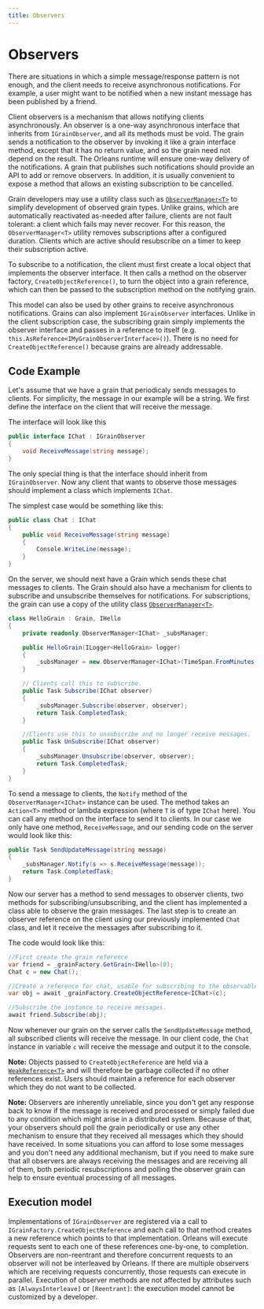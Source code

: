 ```yaml
---
title: Observers
---
```


# Observers

There are situations in which a simple message/response pattern is not enough, and the client needs to receive asynchronous notifications.
For example, a user might want to be notified when a new instant message has been published by a friend.

Client observers is a mechanism that allows notifying clients asynchronously.
An observer is a one-way asynchronous interface that inherits from `IGrainObserver`, and all its methods must be void.
The grain sends a notification to the observer by invoking it like a grain interface method, except that it has no return value, and so the grain need not depend on the result.
The Orleans runtime will ensure one-way delivery of the notifications.
A grain that publishes such notifications should provide an API to add or remove observers.
In addition, it is usually convenient to expose a method that allows an existing subscription to be cancelled.

Grain developers may use a utility class such as [`ObserverManager<T>`](https://github.com/dotnet/orleans/blob/e997335d2d689bb39e67f6bcf6fd70862a22c02f/test/Grains/TestGrains/ObserverManager.cs#L12) to simplify development of observed grain types.
Unlike grains, which are automatically reactivated as-needed after failure, clients are not fault tolerant: a client which fails may never recover.
For this reason, the `ObserverManager<T>` utility removes subscriptions after a configured duration.
Clients which are active should resubscribe on a timer to keep their subscription active.

To subscribe to a notification, the client must first create a local object that implements the observer interface.
It then calls a method on the observer factory, `CreateObjectReference()`, to turn the object into a grain reference, which can then be passed to the subscription method on the notifying grain.

This model can also be used by other grains to receive asynchronous notifications.
Grains can also implement `IGrainObserver` interfaces.
Unlike in the client subscription case, the subscribing grain simply implements the observer interface and passes in a reference to itself (e.g. `this.AsReference<IMyGrainObserverInterface>()`).
There is no need for `CreateObjectReference()` because grains are already addressable.

## Code Example

Let's assume that we have a grain that periodicaly sends messages to clients.
For simplicity, the message in our example will be a  string. We first define the interface on the client that will receive the message.

The interface will look like this

``` csharp
public interface IChat : IGrainObserver
{
    void ReceiveMessage(string message);
}

```

The only special thing is that the interface should inherit from `IGrainObserver`.
Now any client that wants to observe those messages should implement a class which implements `IChat`.

The simplest case would be something like this:

``` csharp
public class Chat : IChat
{
    public void ReceiveMessage(string message)
    {
        Console.WriteLine(message);
    }
}
```

On the server, we should next have a Grain which sends these chat messages to clients.
The Grain should also have a mechanism for clients to subscribe and unsubscribe themselves for notifications.
For subscriptions, the grain can use a copy of the utility class [`ObserverManager<T>`](https://github.com/dotnet/orleans/blob/e997335d2d689bb39e67f6bcf6fd70862a22c02f/test/Grains/TestGrains/ObserverManager.cs#L12).

``` csharp
class HelloGrain : Grain, IHello
{
    private readonly ObserverManager<IChat> _subsManager;

    public HelloGrain(ILogger<HelloGrain> logger)
    {
        _subsManager = new ObserverManager<IChat>(TimeSpan.FromMinutes(5), logger, "subs");
    }

    // Clients call this to subscribe.
    public Task Subscribe(IChat observer)
    {
        _subsManager.Subscribe(observer, observer);
        return Task.CompletedTask;
    }

    //Clients use this to unsubscribe and no longer receive messages.
    public Task UnSubscribe(IChat observer)
    {
        _subsManager.Unsubscribe(observer, observer);
        return Task.CompletedTask;
    }
}
```

To send a message to clients, the `Notify` method of the `ObserverManager<IChat>` instance can be used.
The method takes an `Action<T>` method or lambda expression (where `T` is of type `IChat` here).
You can call any method on the interface to send it to clients.
In our case we only have one method, `ReceiveMessage`, and our sending code on the server would look like this:

``` csharp
public Task SendUpdateMessage(string message)
{
    _subsManager.Notify(s => s.ReceiveMessage(message));
    return Task.CompletedTask;
}
```

Now our server has a method to send messages to observer clients, two methods for subscribing/unsubscribing, and the client has implemented a class able to observe the grain messages.
The last step is to create an observer reference on the client using our previously implemented `Chat` class, and let it receive the messages after subscribing to it.

The code would look like this:

``` csharp
//First create the grain reference
var friend = _grainFactory.GetGrain<IHello>(0);
Chat c = new Chat();

//Create a reference for chat, usable for subscribing to the observable grain.
var obj = await _grainFactory.CreateObjectReference<IChat>(c);

//Subscribe the instance to receive messages.
await friend.Subscribe(obj);
```

Now whenever our grain on the server calls the `SendUpdateMessage` method, all subscribed clients will receive the message.
In our client code, the `Chat` instance in variable `c` will receive the message and output it to the console.

**Note:** Objects passed to `CreateObjectReference` are held via a [`WeakReference<T>`](https://docs.microsoft.com/dotnet/api/system.weakreference) and will therefore be garbage collected if no other references exist.
Users should maintain a reference for each observer which they do not want to be collected.

**Note:** Observers are inherently unreliable, since you don't get any response back to know if the message is received and processed or simply failed due to any condition which might arise in a distributed system.
Because of that, your observers should poll the grain periodically or use any other mechanism to ensure that they received all messages which they should have received.
In some situations you can afford to lose some messages and you don't need any additional mechanism, but if you need to make sure that all observers are always receiving the messages and are receiving all of them, both periodic resubscriptions and polling the observer grain can help to ensure eventual processing of all messages.

## Execution model

Implementations of `IGrainObserver` are registered via a call to `IGrainFactory.CreateObjectReference` and each call to that method creates a new reference which points to that implementation.
Orleans will execute requests sent to each one of these references one-by-one, to completion.
Observers are non-reentrant and therefore concurrent requests to an observer will not be interleaved by Orleans.
If there are multiple observers which are receiving requests concurrently, those requests can execute in parallel.
Execution of observer methods are not affected by attributes such as `[AlwaysInterleave]` or `[Reentrant]`: the execution model cannot be customized by a developer.
